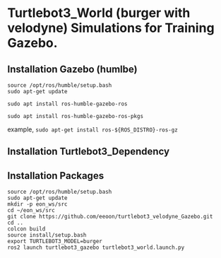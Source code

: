 # Turtlebot3_World (burger with velodyne) Simulations for Training Gazebo.

## Installation Gazebo (humlbe)
```
source /opt/ros/humble/setup.bash
sudo apt-get update

sudo apt install ros-humble-gazebo-ros

sudo apt install ros-humble-gazebo-ros-pkgs

```

example,
`sudo apt-get install ros-${ROS_DISTRO}-ros-gz`

## Installation Turtlebot3_Dependency

## Installation Packages

```
source /opt/ros/humble/setup.bash
sudo apt-get update
mkdir -p eon_ws/src
cd ~/eon_ws/src
git clone https://github.com/eeoon/turtlebot3_velodyne_Gazebo.git
cd ..
colcon build
source install/setup.bash
export TURTLEBOT3_MODEL=burger
ros2 launch turtlebot3_gazebo turtlebot3_world.launch.py
```

